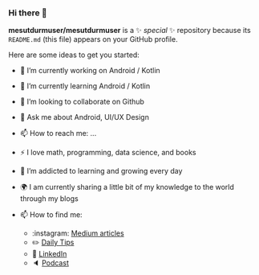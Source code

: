 ### Hi there 👋


**mesutdurmuser/mesutdurmuser** is a ✨ _special_ ✨ repository because its `README.md` (this file) appears on your GitHub profile.

Here are some ideas to get you started:

- 🔭 I’m currently working on Android / Kotlin
- 🌱 I’m currently learning Android / Kotlin
- 👯 I’m looking to collaborate on Github
- 💬 Ask me about  Android, UI/UX Design
- 📫 How to reach me: ...


- :zap: I love math, programming, data science, and books
- 🌱 I’m addicted to learning and growing every day
- :earth_africa: I am currently sharing a little bit of my knowledge to the world through my blogs
- 📫 How to find me: 
  - :instagram: [Medium articles](https://medium.com/@khuyentran1476)
  - :pencil2: [Daily Tips](https://mathdatasimplified.com/)
  - :office: [LinkedIn](https://www.linkedin.com/in/khuyen-tran-1ab926151/)
  - :speaker: [Podcast](https://medium.com/@theartistsofdatascience/why-we-should-be-more-like-winnie-the-pooh-khuyen-tran-on-the-artists-of-data-science-c610c91d4c14)
